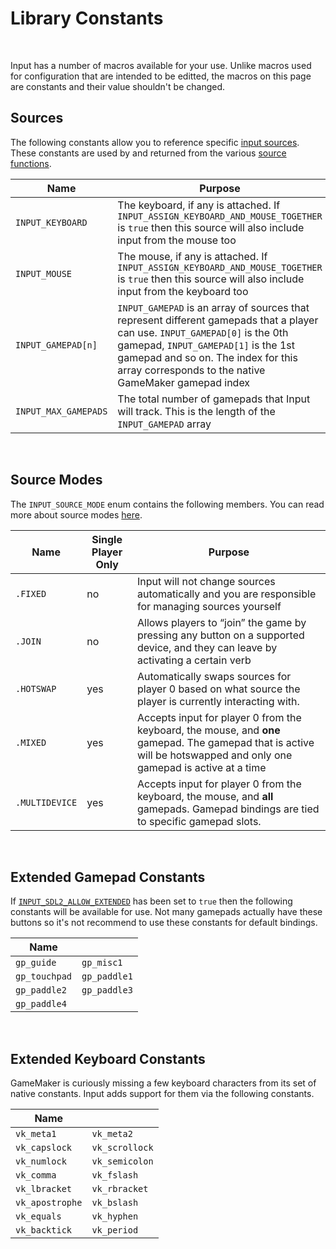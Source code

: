 # Library Constants

&nbsp;

Input has a number of macros available for your use. Unlike macros used for configuration that are intended to be editted, the macros on this page are constants and their value shouldn't be changed.
 
## Sources

The following constants allow you to reference specific [input sources](Input-Sources). These constants are used by and returned from the various [source functions]().

|Name                |Purpose                                                                                                                                                                                                                                                           |
|--------------------|------------------------------------------------------------------------------------------------------------------------------------------------------------------------------------------------------------------------------------------------------------------|
|`INPUT_KEYBOARD`    |The keyboard, if any is attached. If `INPUT_ASSIGN_KEYBOARD_AND_MOUSE_TOGETHER` is `true` then this source will also include input from the mouse too                                                                                                             |
|`INPUT_MOUSE`       |The mouse, if any is attached. If `INPUT_ASSIGN_KEYBOARD_AND_MOUSE_TOGETHER` is `true` then this source will also include input from the keyboard too                                                                                                             |
|`INPUT_GAMEPAD[n]`  |`INPUT_GAMEPAD` is an array of sources that represent different gamepads that a player can use. `INPUT_GAMEPAD[0]` is the 0th gamepad, `INPUT_GAMEPAD[1]` is the 1st gamepad and so on. The index for this array corresponds to the native GameMaker gamepad index|
|`INPUT_MAX_GAMEPADS`|The total number of gamepads that Input will track. This is the length of the `INPUT_GAMEPAD` array                                                                                                                                                               |

&nbsp;

## Source Modes

The `INPUT_SOURCE_MODE` enum contains the following members. You can read more about source modes [here](Input-Sources?id=source-modes).

|Name          |Single Player Only|Purpose                                                                                                                                                             |
|--------------|------------------|--------------------------------------------------------------------------------------------------------------------------------------------------------------------|
|`.FIXED`      |no                |Input will not change sources automatically and you are responsible for managing sources yourself                                                                   |
|`.JOIN`       |no                |Allows players to “join” the game by pressing any button on a supported device, and they can leave by activating a certain verb                                     |
|`.HOTSWAP`    |yes               |Automatically swaps sources for player 0 based on what source the player is currently interacting with.                                                             |
|`.MIXED`      |yes               |Accepts input for player 0 from the keyboard, the mouse, and **one** gamepad. The gamepad that is active will be hotswapped and only one gamepad is active at a time|
|`.MULTIDEVICE`|yes               |Accepts input for player 0 from the keyboard, the mouse, and **all** gamepads. Gamepad bindings are tied to specific gamepad slots.                                 |

&nbsp;

## Extended Gamepad Constants

If [`INPUT_SDL2_ALLOW_EXTENDED`]() has been set to `true` then the following constants will be available for use. Not many gamepads actually have these buttons so it's not recommend to use these constants for default bindings.

|Name         |            |
|-------------|------------|
|`gp_guide`   |`gp_misc1`  |
|`gp_touchpad`|`gp_paddle1`|
|`gp_paddle2` |`gp_paddle3`|
|`gp_paddle4` |            |

&nbsp;

## Extended Keyboard Constants

GameMaker is curiously missing a few keyboard characters from its set of native constants. Input adds support for them via the following constants.

|Name           |              |
|---------------|--------------|
|`vk_meta1`     |`vk_meta2`    |
|`vk_capslock`  |`vk_scrollock`|
|`vk_numlock`   |`vk_semicolon`|
|`vk_comma`     |`vk_fslash`   |
|`vk_lbracket`  |`vk_rbracket` |
|`vk_apostrophe`|`vk_bslash`   |
|`vk_equals`    |`vk_hyphen`   |
|`vk_backtick`  |`vk_period`   |